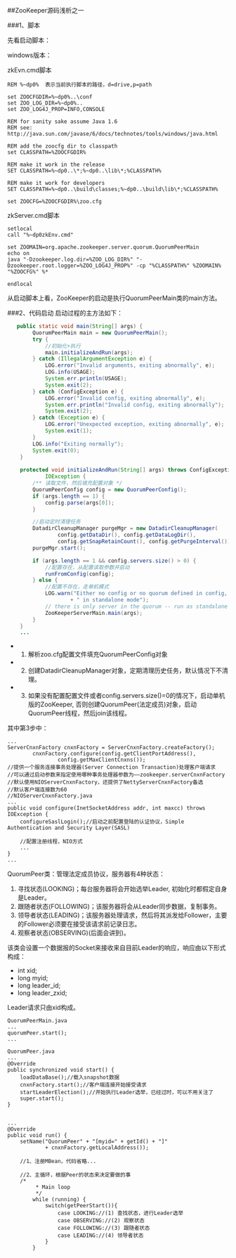 ##ZooKeeper源码浅析之一

###1、脚本

先看启动脚本：

windows版本：

zkEvn.cmd脚本

	REM %~dp0%  表示当前执行脚本的路径，d=drive,p=path

	set ZOOCFGDIR=%~dp0%..\conf
	set ZOO_LOG_DIR=%~dp0%..
	set ZOO_LOG4J_PROP=INFO,CONSOLE

	REM for sanity sake assume Java 1.6
	REM see: http://java.sun.com/javase/6/docs/technotes/tools/windows/java.html

	REM add the zoocfg dir to classpath
	set CLASSPATH=%ZOOCFGDIR%

	REM make it work in the release
	SET CLASSPATH=%~dp0..\*;%~dp0..\lib\*;%CLASSPATH%

	REM make it work for developers
	SET CLASSPATH=%~dp0..\build\classes;%~dp0..\build\lib\*;%CLASSPATH%

	set ZOOCFG=%ZOOCFGDIR%\zoo.cfg

zkServer.cmd脚本

	setlocal
	call "%~dp0zkEnv.cmd"

	set ZOOMAIN=org.apache.zookeeper.server.quorum.QuorumPeerMain
	echo on
	java "-Dzookeeper.log.dir=%ZOO_LOG_DIR%" "-Dzookeeper.root.logger=%ZOO_LOG4J_PROP%" -cp "%CLASSPATH%" %ZOOMAIN% "%ZOOCFG%" %*

	endlocal


从启动脚本上看，ZooKeeper的启动是执行QuorumPeerMain类的main方法。

###2、代码启动
启动过程的主方法如下：

```Java
   public static void main(String[] args) {
        QuorumPeerMain main = new QuorumPeerMain();
        try {
            //初始化+执行
            main.initializeAndRun(args);
        } catch (IllegalArgumentException e) {
            LOG.error("Invalid arguments, exiting abnormally", e);
            LOG.info(USAGE);
            System.err.println(USAGE);
            System.exit(2);
        } catch (ConfigException e) {
            LOG.error("Invalid config, exiting abnormally", e);
            System.err.println("Invalid config, exiting abnormally");
            System.exit(2);
        } catch (Exception e) {
            LOG.error("Unexpected exception, exiting abnormally", e);
            System.exit(1);
        }
        LOG.info("Exiting normally");
        System.exit(0);
    }
    
    protected void initializeAndRun(String[] args) throws ConfigException,
			IOException {
		/** 读取文件，然后填充配置对象 */
		QuorumPeerConfig config = new QuorumPeerConfig();
		if (args.length == 1) {
			config.parse(args[0]);
		}

		//启动定时清理任务
		DatadirCleanupManager purgeMgr = new DatadirCleanupManager(
				config.getDataDir(), config.getDataLogDir(),
				config.getSnapRetainCount(), config.getPurgeInterval());
		purgeMgr.start();

		if (args.length == 1 && config.servers.size() > 0) {
			//配置存在，从配置读取参数并启动
			runFromConfig(config);
		} else {
			//配置不存在，走单机模式
			LOG.warn("Either no config or no quorum defined in config, running "
					+ " in standalone mode");
			// there is only server in the quorum -- run as standalone
			ZooKeeperServerMain.main(args);
		}
	}
    ...
```

* 1. 解析zoo.cfg配置文件填充QuorumPeerConfig对象
* 2. 创建DatadirCleanupManager对象，定期清理历史任务，默认情况下不清理。
* 3. 如果没有配置配置文件或者config.servers.size()=0的情况下，启动单机版的ZooKeeper, 否则创建QuorumPeer(法定成员)对象，启动QuorumPeer线程，然后join该线程。

其中第3步中：
	
	...
	ServerCnxnFactory cnxnFactory = ServerCnxnFactory.createFactory();
			cnxnFactory.configure(config.getClientPortAddress(),
					config.getMaxClientCnxns());
	//提供一个服务连接事务处理器(Server Connection Transaction)处理客户端请求
	//可以通过启动参数来指定使用哪种事务处理器参数为——zookeeper.serverCnxnFactory
	//默认使用NIOServerCnxnFactory，还提供了NettyServerCnxnFactory备选
	//默认客户端连接数为60
	//NIOServerCnxnFactory.java
	...
	public void configure(InetSocketAddress addr, int maxcc) throws IOException {
		configureSaslLogin();//启动之前配置登陆的认证协议，Simple Authentication and Security Layer(SASL)

		//配置注册线程，NIO方式
		...
	}
	...


QuorumPeer类：管理法定成员协议，服务器有4种状态：

1. 寻找状态(LOOKING)；每台服务器将会开始选举Leader, 初始化时都假定自身是Leader。
2. 跟随者状态(FOLLOWING)；该服务器将会从Leader同步数据，复制事务。
3. 领导者状态(LEADING)；该服务器处理请求，然后将其派发给Follower，主要的Follower必须要在接受该请求前记录日志。
4. 观察者状态(OBSERVING)(后面会讲到)。

该类会设置一个数据报的Socket来接收来自目前Leader的响应，响应由以下形式构成：

* int xid;
* long myid;
* long leader_id;
* long leader_zxid;

Leader请求只由xid构成。
	
	QuorumPeerMain.java
	...
	quorumPeer.start();
	...

	QuorumPeer.java
	...
	@Override
	public synchronized void start() {
		loadDataBase();//载入snapshot数据
		cnxnFactory.start();//客户端连接开始接受请求
		startLeaderElection();//开始执行Leader选举，已经过时，可以不用关注了
		super.start();
	}


	...
	@Override
	public void run() {
		setName("QuorumPeer" + "[myid=" + getId() + "]"
				+ cnxnFactory.getLocalAddress());

		//1、注册MBean，代码省略...
		
		//2、主循环，根据Peer的状态来决定要做的事
		/*
			 * Main loop
			 */
			while (running) {
				switch(getPeerStart()){
					case LOOKING://(1) 查找状态，进行Leader选举
					case OBSERVING://(2) 观察状态
					case FOLLOWING://(3) 跟随者状态
					case LEADING://(4) 领导者状态
				}
			}

